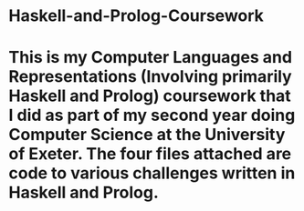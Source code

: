 # Haskell-and-Prolog-Coursework

# This is my Computer Languages and Representations (Involving primarily Haskell and Prolog) coursework that I did as part of my second year doing Computer Science at the University of Exeter. The four files attached are code to various challenges written in Haskell and Prolog.
